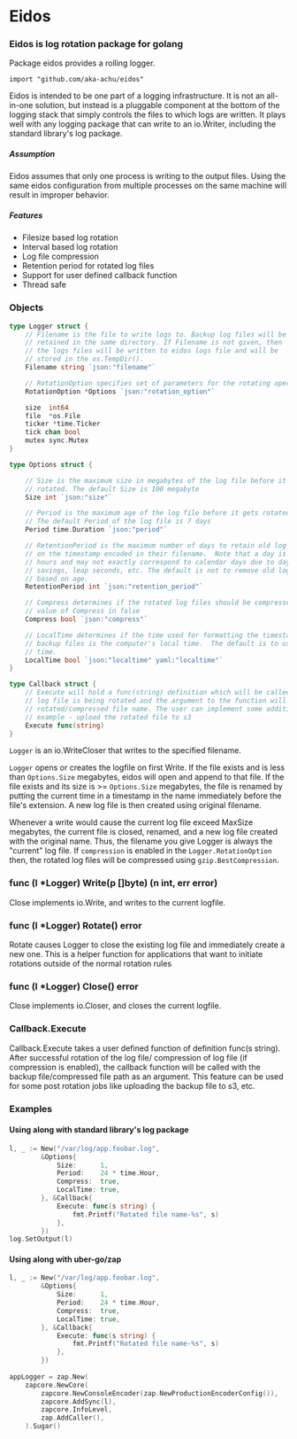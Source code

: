# Eidos

### Eidos is log rotation package for golang

Package eidos provides a rolling logger.
```
import "github.com/aka-achu/eidos"
```

Eidos is intended to be one part of a logging infrastructure. It is not an all-in-one solution, but instead is a pluggable component at the bottom of the logging stack that simply controls the files to which logs are written. It plays well with any logging package that can write to an io.Writer, including the standard library's log package. 

##### Assumption
Eidos assumes that only one process is writing to the output files. Using the same eidos configuration from multiple processes on the same machine will result in improper behavior.

##### Features
  - Filesize based log rotation
  - Interval based log rotation
  - Log file compression
  - Retention period for rotated log files
  - Support for user defined callback function
  - Thread safe

### Objects

```go
type Logger struct {
	// Filename is the file to write logs to. Backup log files will be
	// retained in the same directory. If Filename is not given, then
	// the logs files will be written to eidos logs file and will be
	// stored in the os.TempDir().
	Filename string `json:"filename"`

	// RotationOption specifies set of parameters for the rotating operation.
	RotationOption *Options `json:"rotation_option"`

	size  int64
	file  *os.File
	ticker *time.Ticker
	tick chan bool
	mutex sync.Mutex
}

type Options struct {

	// Size is the maximum size in megabytes of the log file before it gets
	// rotated. The default Size is 100 megabyte
	Size int `json:"size"`

	// Period is the maximum age of the log file before it gets rotated.
	// The default Period of the log file is 7 days
	Period time.Duration `json:"period"`

	// RetentionPeriod is the maximum number of days to retain old log files based
	// on the timestamp encoded in their filename.  Note that a day is defined as 24
	// hours and may not exactly correspond to calendar days due to daylight
	// savings, leap seconds, etc. The default is not to remove old log files
	// based on age.
	RetentionPeriod int `json:"retention_period"`

	// Compress determines if the rotated log files should be compressed. The default
	// value of Compress in false
	Compress bool `json:"compress"`

	// LocalTime determines if the time used for formatting the timestamps in
	// backup files is the computer's local time.  The default is to use UTC
	// time.
	LocalTime bool `json:"localtime" yaml:"localtime"`
}

type Callback struct {
	// Execute will hold a func(string) definition which will be called when the
	// log file is being rotated and the argument to the function will be the
	// rotated/compressed file name. The user can implement some additional functionalities
	// example - upload the rotated file to s3
	Execute func(string)
}
```
```Logger``` is an io.WriteCloser that writes to the specified filename.

```Logger``` opens or creates the logfile on first Write. If the file exists and is less than ```Options.Size``` megabytes, eidos will open and append to that file. If the file exists and its size is >= ```Options.Size``` megabytes, the file is renamed by putting the current time in a timestamp in the name immediately before the file's extension. A new log file is then created using original filename.

Whenever a write would cause the current log file exceed MaxSize megabytes, the current file is closed, renamed, and a new log file created with the original name. Thus, the filename you give Logger is always the "current" log file. If ```compression``` is enabled in the ```Logger.RotationOption``` then, the rotated log files will be compressed using  ```gzip.BestCompression```.

### func (l *Logger) Write(p []byte) (n int, err error)
Close implements io.Write, and writes to the current logfile.

### func (l *Logger) Rotate() error
Rotate causes Logger to close the existing log file and immediately create a new one. This is a helper function for applications that want to initiate rotations outside of the normal rotation rules

### func (l *Logger) Close() error
Close implements io.Closer, and closes the current logfile.

### Callback.Execute
Callback.Execute takes a user defined function of definition func(s string). After successful rotation of the log file/ compression of log file (if compression is enabled), the callback function will be called with the backup file/compressed file path as an argument. This feature can be used for some post rotation jobs like uploading the backup file to s3, etc.


### Examples
#### Using along with standard library's log package
```go
l, _ := New("/var/log/app.foobar.log",
		&Options{
			Size:      1,
			Period:    24 * time.Hour,
			Compress:  true,
			LocalTime: true,
		}, &Callback{
			Execute: func(s string) {
				fmt.Printf("Rotated file name-%s", s)
			},
		})
log.SetOutput(l)
```

#### Using along with uber-go/zap
```go
l, _ := New("/var/log/app.foobar.log",
		&Options{
			Size:      1,
			Period:    24 * time.Hour,
			Compress:  true,
			LocalTime: true,
		}, &Callback{
			Execute: func(s string) {
				fmt.Printf("Rotated file name-%s", s)
			},
		})
		
appLogger = zap.New(
    zapcore.NewCore(
        zapcore.NewConsoleEncoder(zap.NewProductionEncoderConfig()),
        zapcore.AddSync(l),
        zapcore.InfoLevel,
        zap.AddCaller(),
    ).Sugar()
```





